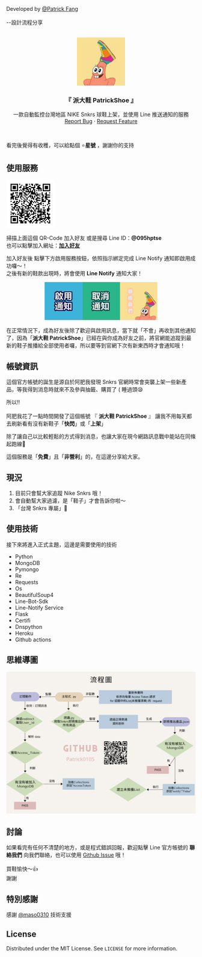 <figcaption>Developed by <a href="https://github.com/Patrick0105">@Patrick Fang</a></figcaption>
<br/>--設計流程分享
<br />
<br />
<p align="center">
  <a href="https://github.com/Patrick0105/PatrickShoe">
    <img src="https://github.com/Patrick0105/PatrickShoe/blob/main/Icon.png" alt="Logo" width="auto" height="128">
  </a>
  
  <h3 align="center">『 派大鞋 PatrickShoe 』</h3>

  <p align="center">
    一款自動監控台灣地區 NIKE Snkrs 球鞋上架，並使用 Line 推送通知的服務
    <br />
    <a href="https://github.com/Patrick0105/PatrickShoe/issues">Report Bug</a>
    ·
    <a href="https://github.com/Patrick0105/PatrickShoe/issues">Request Feature</a>
  </p>

 

<br />

看完後覺得有收穫，可以給點個 ⭐**星號** ，謝謝你的支持

## 使用服務
<img src="https://github.com/Patrick0105/PatrickShoe/blob/main/QR-Code.png" alt="QR-Code" width="auto" height="128">

掃描上面這個 QR-Code 加入好友
或是搜尋 Line ID：**@095hptse**</br>
也可以點擊加入網址：[**加入好友**](https://lin.ee/xGC9kTz)

加入好友後
點擊下方啟用服務按鈕，依照指示綁定完成 Line Notify 通知即啟用成功囉～！</br>
之後有新的鞋款出現時，將會使用 **Line Notify** 通知大家！

<p align="center">
  <img width="300" src="https://github.com/Patrick0105/PatrickShoe/blob/main/Menu.png?raw=true">
</p>

在正常情況下，成為好友後除了歡迎與啟用訊息，當下就「不會」再收到其他通知了，因為「**派大鞋 PatrickShoe**」已經在與你成為好友之前，將官網能追蹤到最新的鞋子推播給全部使用者囉，所以要等到官網下次有新東西時才會通知哦！

## 帳號資訊
這個官方帳號的誕生是源自於阿肥我發現 Snkrs 官網時常會突襲上架一些新產品，等我得到消息時就來不及參與抽籤、購買了 ( 睡過頭😪

所以‼️</br></br>
阿肥我花了一點時間開發了這個帳號 『 **派大鞋 PatrickShoe** 』 讓我不用每天都去刷新看有沒有新鞋子「**快閃**」或「**上架**」

除了讓自己以比較輕鬆的方式得到消息，也讓大家在現今網路訊息戰中能站在同條起跑線💪

這個服務是「**免費**」且「**非營利**」的，在這邊分享給大家。

## 現況

1. 目前只會幫大家追蹤 Nike Snkrs 哦！
2. 會自動幫大家過濾，是「鞋子」才會告訴你啦～
3. 「台灣 Snkrs 專屬」🤪


## 使用技術
接下來將進入正式主題，這邊是需要使用的技術
* Python
* MongoDB
* Pymongo
* Re
* Requests
* Os
* BeautifulSoup4
* Line-Bot-Sdk
* Line-Notify Service
* Flask
* Certifi
* Dnspython
* Heroku
* Github actions

## 思維導圖
<p align="center">
  <img src="https://github.com/Patrick0105/PatrickShoe/blob/main/Drawing.png?raw=true">
</p>



## 討論

如果看完有任何不清楚的地方，或是程式錯誤回報，歡迎點擊 Line 官方帳號的 **聯絡我們** 向我們聯絡，也可以使用 [Github Issue](https://github.com/Patrick0105/PatrickShoe/issues) 哦！<br/><br/>
買鞋愉快～👍<br/>
謝謝
## 特別感謝
感謝 <a href="https://github.com/maso0310">@maso0310</a> 技術支援

## License

Distributed under the MIT License. See ```LICENSE``` for more information.

